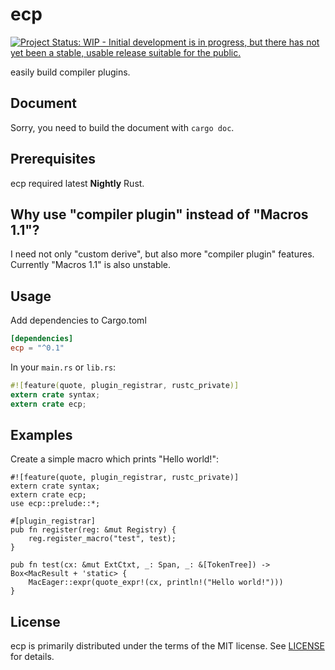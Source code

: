 
ecp
===
[![Project Status: WIP - Initial development is in progress, but there has not yet been a stable, usable release suitable for the public.](http://www.repostatus.org/badges/latest/wip.svg)](http://www.repostatus.org/#wip)

easily build compiler plugins.

## Document
Sorry, you need to build the document with `cargo doc`.

## Prerequisites
ecp required latest **Nightly** Rust.

## Why use "compiler plugin" instead of "Macros 1.1"?
I need not only "custom derive", but also more "compiler plugin" features.
Currently "Macros 1.1" is also unstable.

## Usage
Add dependencies to Cargo.toml

```toml
[dependencies]
ecp = "^0.1"
```

In your `main.rs` or `lib.rs`:

```rust
#![feature(quote, plugin_registrar, rustc_private)]
extern crate syntax;
extern crate ecp;
```

## Examples

Create a simple macro which prints "Hello world!":

```
#![feature(quote, plugin_registrar, rustc_private)]
extern crate syntax;
extern crate ecp;
use ecp::prelude::*;

#[plugin_registrar]
pub fn register(reg: &mut Registry) {
    reg.register_macro("test", test);
}

pub fn test(cx: &mut ExtCtxt, _: Span, _: &[TokenTree]) -> Box<MacResult + 'static> {
    MacEager::expr(quote_expr!(cx, println!("Hello world!")))
}
```

## License
ecp is primarily distributed under the terms of the MIT license.
See [LICENSE](LICENSE) for details.
